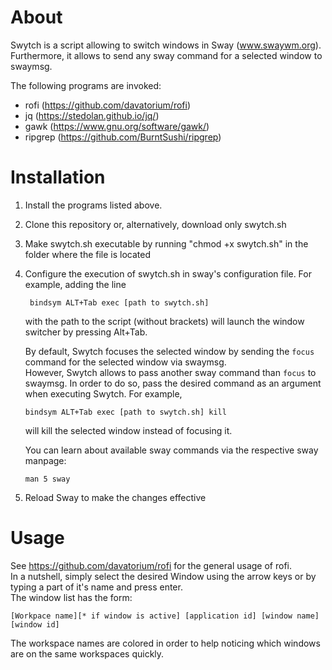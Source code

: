 # About
Swytch is a script allowing to switch windows in Sway (www.swaywm.org).
Furthermore, it allows to send any sway command for a selected window to swaymsg.

The following programs are invoked:
- rofi (https://github.com/davatorium/rofi)
- jq (https://stedolan.github.io/jq/)
- gawk (https://www.gnu.org/software/gawk/)
- ripgrep (https://github.com/BurntSushi/ripgrep)

# Installation
1. Install the programs listed above.
2. Clone this repository or, alternatively, download only swytch.sh
3. Make swytch.sh executable by running "chmod +x swytch.sh" in the folder where the file is located
4. Configure the execution of swytch.sh in sway's configuration file. For example, adding the line
   ```
    bindsym ALT+Tab exec [path to swytch.sh]
   ```
   with the path to the script (without brackets) will launch the window switcher by pressing Alt+Tab.

   By default, Swytch focuses the selected window by sending the `focus` command for the selected window via swaymsg.  
   However, Swytch allows to pass another sway command than `focus` to swaymsg. 
   In order to do so, pass the desired command as an argument when executing Swytch. For example,
   ```
   bindsym ALT+Tab exec [path to swytch.sh] kill
   ```
   will kill the selected window instead of focusing it.

   You can learn about available sway commands via the respective sway manpage:
   ```
   man 5 sway
   ```
5. Reload Sway to make the changes effective

# Usage
See https://github.com/davatorium/rofi for the general usage of rofi.  
In a nutshell, simply select the desired Window using the arrow keys or by typing a part of it's name and press enter.  
The window list has the form:  
```
[Workpace name][* if window is active] [application id] [window name] [window id]
```
The workspace names are colored in order to help noticing which windows are on the same workspaces quickly.
